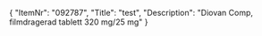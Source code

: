 {
  "ItemNr": "092787",
  "Title": "test",
  "Description": "Diovan Comp, filmdragerad tablett 320 mg/25 mg"
}